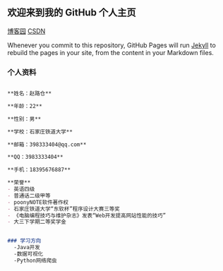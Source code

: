 ## 欢迎来到我的 GitHub 个人主页

[博客园](https://www.cnblogs.com/zlc364624/) 
[CSDN](https://blog.csdn.net/weixin_43847567) 

Whenever you commit to this repository, GitHub Pages will run [Jekyll](https://jekyllrb.com/) to rebuild the pages in your site, from the content in your Markdown files.

### 个人资料


```markdown

**姓名：赵路仓**

**年龄：22**

**性别：男**

**学校：石家庄铁道大学**

**邮箱：398333404@qq.com**

**QQ：3983333404**

**手机：18395676887**

**荣誉**
- 英语四级
- 普通话二级甲等
- poonyNOTE软件著作权
- 石家庄铁道大学“东软杯”程序设计大赛三等奖
- 《电脑编程技巧与维护杂志》发表“Web开发提高网站性能的技巧”
- 大三下学期二等奖学金


### 学习方向
  -Java开发
  -数据可视化
  -Python网络爬虫
  
```


